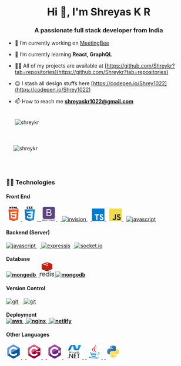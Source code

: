 <h1 align="center">Hi 👋, I'm Shreyas K R</h1>
<h3 align="center">A passionate full stack developer from India</h3>

- 🔭 I’m currently working on [MeetingBee](http://meetingbee.online)

- 🌱 I’m currently learning **React, GraphQL**

- 👨‍💻 All of my projects are available at [https://github.com/Shreykr?tab=repositories](https://github.com/Shreykr?tab=repositories)

- 😉 I stash all design stuffs here [https://codepen.io/Shrey1022](https://codepen.io/Shrey1022)

- 📫 How to reach me **shreyaskr1022@gmail.com**

<p>&nbsp;<img style='margin: 20px' src="https://github-readme-stats.vercel.app/api?username=shreykr&show_icons=true&locale=en" alt="shreykr" /></p>

<p><img style='margin: 20px'src="https://github-readme-streak-stats.herokuapp.com/?user=shreykr&theme=dark" alt="shreykr" /></p><br>

<h3 align="left"> 👨‍💻 Technologies</h3>

#### Front End<br>
<a href="https://www.w3.org/html/" target="_blank"> <img src="https://raw.githubusercontent.com/devicons/devicon/master/icons/html5/html5-original-wordmark.svg" alt="html5" width="40" height="40"/> </a><a href="https://www.w3schools.com/css/" target="_blank"> <img src="https://raw.githubusercontent.com/devicons/devicon/master/icons/css3/css3-original-wordmark.svg" alt="css3" width="40" height="40"/> </a><a href="https://getbootstrap.com" target="_blank">&nbsp;&nbsp;<img src="https://raw.githubusercontent.com/devicons/devicon/master/icons/bootstrap/bootstrap-plain-wordmark.svg" alt="bootstrap" width="40" height="40"/> </a>&nbsp;&nbsp;<a href="https://www.invisionapp.com/" target="_blank"> <img src="https://www.vectorlogo.zone/logos/invisionapp/invisionapp-icon.svg" alt="invision" width="35" height="35"/> </a>&nbsp;&nbsp;<a href="https://www.typescriptlang.org/" target="_blank"> <img src="https://raw.githubusercontent.com/devicons/devicon/master/icons/typescript/typescript-original.svg" alt="typescript" width="35" height="35"/> </a>&nbsp;&nbsp;<a href="https://developer.mozilla.org/en-US/docs/Web/JavaScript" target="_blank"><img src="https://raw.githubusercontent.com/devicons/devicon/master/icons/javascript/javascript-original.svg" alt="javascript" width="35" height="35"/> </a>&nbsp;&nbsp;<a href="https://angular.io" target="_blank"><img src="https://www.vectorlogo.zone/logos/angular/angular-icon.svg" alt="javascript" width="35" height="35"/> </a><br>
#### Backend (Server)<br>
<a href="https://nodejs.org" target="_blank"><img src="https://www.vectorlogo.zone/logos/nodejs/nodejs-ar21.svg" alt="javascript" width="65" height="35"/> </a>&nbsp;&nbsp;<a href="https://expressjs.com" target="_blank"> <img src="https://img.shields.io/badge/-Express-black?style=flat-square&logo=express" alt="expressjs" width="85" height="24"/></a>&nbsp;&nbsp;<a href="https://socket.io" target="_blank"> <img src="https://img.stackshare.io/service/1161/vI0ZZlhZ_400x400.png" alt="socket.io" width="35" height="35"/></a><br>
#### Database<br><a href="https://www.mongodb.com/" target="_blank"> <img src="https://www.vectorlogo.zone/logos/mongodb/mongodb-ar21.svg" alt="mongodb" width="80" height="45"/> </a>&nbsp;<a href="https://redis.io" target="_blank"> <img src="https://raw.githubusercontent.com/devicons/devicon/master/icons/redis/redis-original-wordmark.svg" alt="redis" width="40" height="40"/> </a><a href="https://www.mongodb.com/" target="_blank"> <img src="https://www.vectorlogo.zone/logos/mysql/mysql-ar21.svg" alt="mongodb" width="80" height="60"/> </a><br>
#### Version Control<br>
<a href="https://git-scm.com/" target="_blank"> <img src="https://www.vectorlogo.zone/logos/git-scm/git-scm-icon.svg" alt="git" width="35" height="35"/> </a>&nbsp;&nbsp;<a href="https://github.com/Shreykr" target="_blank"> <img src="https://www.vectorlogo.zone/logos/github/github-tile.svg" alt="git" width="35" height="35"/> </a><br>
#### Deployment<br><a href="https://aws.amazon.com" target="_blank"> <img src="https://images.techhive.com/images/article/2015/05/aws-logo-100584713-orig.jpg" alt="aws" width="30" height="30"/> </a>&nbsp;<a href="https://www.nginx.com" target="_blank"> <img src="https://www.vectorlogo.zone/logos/nginx/nginx-ar21.svg" alt="nginx" width="60" height="40"/> </a>&nbsp;<a href="https://www.netlify.com/" target="_blank"> <img src="https://www.vectorlogo.zone/logos/netlify/netlify-icon.svg" alt="netlify" width="30" height="50"/> </a><br>
#### Other Languages
<a href="https://www.cprogramming.com/" target="_blank"> <img src="https://raw.githubusercontent.com/devicons/devicon/master/icons/c/c-original.svg" alt="c" width="40" height="40"/> </a> &nbsp;&nbsp;<a href="https://www.w3schools.com/cpp/" target="_blank"> <img src="https://raw.githubusercontent.com/devicons/devicon/master/icons/cplusplus/cplusplus-original.svg" alt="cplusplus" width="40" height="40"/> </a> &nbsp;&nbsp;<a href="https://www.w3schools.com/cs/" target="_blank"> <img src="https://raw.githubusercontent.com/devicons/devicon/master/icons/csharp/csharp-original.svg" alt="csharp" width="40" height="40"/> </a>&nbsp;&nbsp; <a href="https://dotnet.microsoft.com/" target="_blank"><img src="https://raw.githubusercontent.com/devicons/devicon/master/icons/dot-net/dot-net-original-wordmark.svg" alt="dotnet" width="40" height="40"/> </a>&nbsp;<a href="https://www.java.com" target="_blank"> <img src="https://raw.githubusercontent.com/devicons/devicon/master/icons/java/java-original.svg" alt="java" width="40" height="40"/> </a>&nbsp;<a href="https://www.python.org" target="_blank"> <img src="https://raw.githubusercontent.com/devicons/devicon/master/icons/python/python-original.svg" alt="python" width="40" height="40"/> </a>
